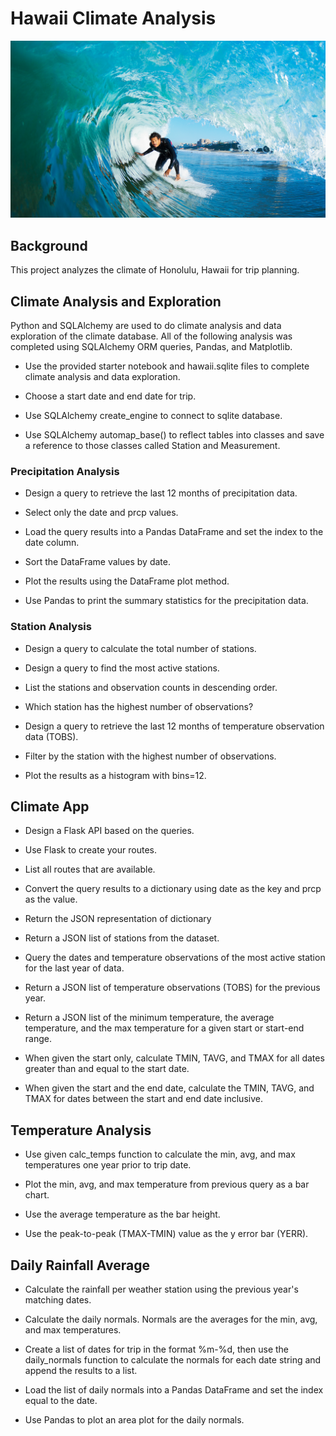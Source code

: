 # Hawaii Climate Analysis

![Alt text](Resources/surf.png?raw=true "Title")

## Background

This project analyzes the climate of Honolulu, Hawaii for trip planning.



## Climate Analysis and Exploration

Python and SQLAlchemy are used to do  climate analysis and data exploration of the climate database. All of the following analysis was completed using SQLAlchemy ORM queries, Pandas, and Matplotlib.

- Use the provided starter notebook and hawaii.sqlite files to complete climate analysis and data exploration.

- Choose a start date and end date for trip.

- Use SQLAlchemy create_engine to connect to sqlite database.

- Use SQLAlchemy automap_base() to reflect  tables into classes and save a reference to those classes called Station and Measurement.




### Precipitation Analysis


- Design a query to retrieve the last 12 months of precipitation data.

- Select only the date and prcp values.

- Load the query results into a Pandas DataFrame and set the index to the date column.

- Sort the DataFrame values by date.

- Plot the results using the DataFrame plot method.

- Use Pandas to print the summary statistics for the precipitation data.




### Station Analysis

- Design a query to calculate the total number of stations.

- Design a query to find the most active stations.

- List the stations and observation counts in descending order.

- Which station has the highest number of observations?

- Design a query to retrieve the last 12 months of temperature observation data (TOBS).

- Filter by the station with the highest number of observations.

- Plot the results as a histogram with bins=12.




## Climate App

- Design a Flask API based on the queries.

- Use Flask to create your routes.

- List all routes that are available.

- Convert the query results to a dictionary using date as the key and prcp as the value.

- Return the JSON representation of dictionary

- Return a JSON list of stations from the dataset.

- Query the dates and temperature observations of the most active station for the last year of data.

- Return a JSON list of temperature observations (TOBS) for the previous year.

- Return a JSON list of the minimum temperature, the average temperature, and the max temperature for a given start or start-end range.

- When given the start only, calculate TMIN, TAVG, and TMAX for all dates greater than and equal to the start date.

- When given the start and the end date, calculate the TMIN, TAVG, and TMAX for dates between the start and end date inclusive.



## Temperature Analysis

- Use given calc_temps function to calculate the min, avg, and max temperatures one year prior to trip date.

- Plot the min, avg, and max temperature from previous query as a bar chart.

- Use the average temperature as the bar height.

- Use the peak-to-peak (TMAX-TMIN) value as the y error bar (YERR).




## Daily Rainfall Average

- Calculate the rainfall per weather station using the previous year's matching dates.

- Calculate the daily normals. Normals are the averages for the min, avg, and max temperatures.

- Create a list of dates for trip in the format %m-%d, then use the daily_normals function to calculate the normals for each date string and append the results to a list.

- Load the list of daily normals into a Pandas DataFrame and set the index equal to the date.

- Use Pandas to plot an area plot for the daily normals.
